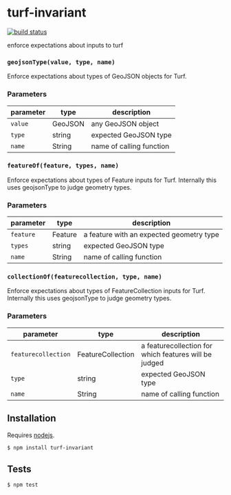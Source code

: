 # turf-invariant

[![build status](https://secure.travis-ci.org/Turfjs/turf-invariant.png)](http://travis-ci.org/Turfjs/turf-invariant)

enforce expectations about inputs to turf


### `geojsonType(value, type, name)`

Enforce expectations about types of GeoJSON objects for Turf.


### Parameters

| parameter | type    | description              |
| --------- | ------- | ------------------------ |
| `value`   | GeoJSON | any GeoJSON object       |
| `type`    | string  | expected GeoJSON type    |
| `name`    | String  | name of calling function |



### `featureOf(feature, types, name)`

Enforce expectations about types of Feature inputs for Turf.
Internally this uses geojsonType to judge geometry types.


### Parameters

| parameter | type    | description                              |
| --------- | ------- | ---------------------------------------- |
| `feature` | Feature | a feature with an expected geometry type |
| `types`   | string  | expected GeoJSON type                    |
| `name`    | String  | name of calling function                 |



### `collectionOf(featurecollection, type, name)`

Enforce expectations about types of FeatureCollection inputs for Turf.
Internally this uses geojsonType to judge geometry types.


### Parameters

| parameter           | type              | description                                           |
| ------------------- | ----------------- | ----------------------------------------------------- |
| `featurecollection` | FeatureCollection | a featurecollection for which features will be judged |
| `type`              | string            | expected GeoJSON type                                 |
| `name`              | String            | name of calling function                              |


## Installation

Requires [nodejs](http://nodejs.org/).

```sh
$ npm install turf-invariant
```

## Tests

```sh
$ npm test
```

